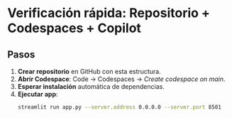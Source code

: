 # Verificación rápida: Repositorio + Codespaces + Copilot

## Pasos
1. **Crear repositorio** en GitHub con esta estructura.
2. **Abrir Codespace**: Code → Codespaces → *Create codespace on main*.
3. **Esperar instalación** automática de dependencias.
4. **Ejecutar app**:
   ```bash
   streamlit run app.py --server.address 0.0.0.0 --server.port 8501

